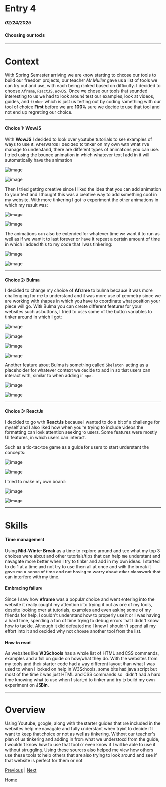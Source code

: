 # Entry 4
##### 02/24/2025

#### Choosing our tools 

---
<h1>Context</h1>

With Spring Semester arriving we are know starting to choose our tools to build our freedom projects, our teacher _Mr.Muller_ gave us a list of tools we can try out and use, with each being ranked based on difficulty. I decided to choose `Aframe`, `ReactJS`, `WowJS`. Once we chose our tools that sounded interesting to us we had to look around test our examples, look at videos, guides, and `tinker` which is just us testing out by coding something with our tool of choice **First** before we are **100%** sure we decide to use that tool and not end up regretting our choice.

---

#### Choice 1: WowJS

With **WowJS** I decided to look over youtube tutorials to see examples of ways to use it. Afterwards I decided to tinker on my own with what I've manage to understand, there are different types of animations you can use. I tried using the bounce animation in which whatever text I add in it will automatically have the animation 

![image](https://github.com/user-attachments/assets/2128e788-9f6c-48b4-add7-70e5c2b6e645)


![image](https://github.com/user-attachments/assets/ad233bf3-3683-40d2-a530-0835c9a925d1)

Then I tried getting creative since I liked the idea that you can add animation to your text and I thought this was a creative way to add something cool in my website. With more tinkering I got to experiment the other animations in which my result was: 

![image](https://github.com/user-attachments/assets/f6d7144d-5151-4d39-bd1d-22dd83c5a808)

![image](https://github.com/user-attachments/assets/a82ef33f-4675-4bcc-9ca4-0f7c679efc8d)

The animations can also be extended for whatever time we want it to run as well as if we want it to last forever or have it repeat a certain amount of time in which i added this to my code that I was tinkering:

![image](https://github.com/user-attachments/assets/08a67fe2-25b7-4e0c-8469-b16dc5532efa)

![image](https://github.com/user-attachments/assets/23af9e3f-b4f5-4398-909a-bdb58427451f)

---

#### Choice 2: Bulma

I decided to change my choice of **Aframe** to bulma because it was more challenging for me to understand and it was more use of geometry since we are working with shapes in which you have to coordinate what position your piece will go. With Bulma you can create different features for your websites such as buttons, I tried to uses some of the button variables to tinker around in which I got:

![image](https://github.com/user-attachments/assets/3f0f1cae-6269-46e6-9f63-ae366aeddc2b)


![image](https://github.com/user-attachments/assets/4319be8c-1d49-4219-9856-f2cc881d2ec4)


![image](https://github.com/user-attachments/assets/e3fd8918-6c12-4ae3-8b5f-525babe1435f)


![image](https://github.com/user-attachments/assets/da5cfc95-ffb1-46dc-9d12-1aa280277fac)


Another feature about Bulma is something called `Skeleton`, acting as a placeholder for whatever context we decide to add in so that users can interact with, similar to when adding in `<p>`. 

![image](https://github.com/user-attachments/assets/48605fee-40f5-498f-aec5-d946f14a8c40)

![image](https://github.com/user-attachments/assets/ae44d502-6ebe-400b-ae96-f8393063fd26)

---

#### Choice 3: ReactJs

I decided to go with **ReactJs** because I wanted to do a bit of a challenge for myself and I also liked how when you're trying to include videos the formatting can look attention seeking to users. Some features were mostly UI features, in which users can interact.

Such as a tic-tac-toe game as a guide for users to start understant the concepts:

![image](https://github.com/user-attachments/assets/82f387ac-11b1-43b3-8675-8d926e2320c0)

![image](https://github.com/user-attachments/assets/bcefb39d-e7cf-4144-b79b-111e7f3c56d1)

I tried to make my own board:

![image](https://github.com/user-attachments/assets/020c5cf3-59dc-412e-9b2e-c3636e81278d)

![image](https://github.com/user-attachments/assets/0a79de72-0a6d-4bdc-9181-416be171edd4)



---

<h1>Skills</h1>

#### Time management
Using **Mid-Winter Break** as a time to explore around and see what my top 3 choices were about and other tutorials/tips that can help me understant and navagate more better when I try to tinker and add in my own ideas. I started to do 1 at a time and not try to use them all at once and with the break it gave me a sense of time and not having to worry about other classwork that can interfere with my time. 

#### Embracing failure 
Since I saw how **Aframe** was a popular choice and went entering into the website it really caught my attention into trying it out as one of my tools, despite looking over at tutorials, examples and even asking some of my friends for help, I couldn't understand how to properly use it or I was having a hard time, spending a ton of time trying to debug errors that I didn't know how to tackle. Although it did defeated me I knew I shouldn't spend all my effort into it and decided why not choose another tool from the list.

#### How to read
As websites like **W3Schools** has a whole list of HTML and CSS commands, examples and a full on guide on how/what they do. With the websites from my tools and their starter code had a way different layout than what I was used to when I looked on help in W3Schools, some bits had java script but most of the time it was just HTML and CSS commands so I didn't had a hard time knowing what to use when I started to tinker and try to build my own experiment on **JSBin**.

---

<h1>Overview</h1>

Using Youtube, google, along with the starter guides that are included in the websites help me navagate and fully understant when tryint to decide if I want to keep that choice or not as well as tinkering. Without our teacher's plan of us tinkering and adding in from what we understood from the guide, I wouldn't know how to use that tool or even know if I will be able to use it without struggling. Using these sources also helped me view how others use these tools to help others that are also trying to look around and see if that website is perfect for them or not.



[Previous](entry03.md) | [Next](entry05.md)

[Home](../README.md)
